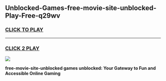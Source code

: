 
## Unblocked-Games-free-movie-site-unblocked-Play-Free-q29wv
<h3>
<a href="https://premium76.site?title=free-movie-site-unblocked&ref=10A">CLICK TO PLAY</a></h3>
<hr>

<h3>
<a href="https://premium76.site?title=free-movie-site-unblocked&ref=10A">CLICK 2 PLAY</a>
  
</h3>

<a href="https://premium76.site?title=free-movie-site-unblocked&ref=10A"><img src="https://clearcache.store/games.png"></a>


**free-movie-site-unblocked games unblocked: Your Gateway to Fun and Accessible Online Gaming**
